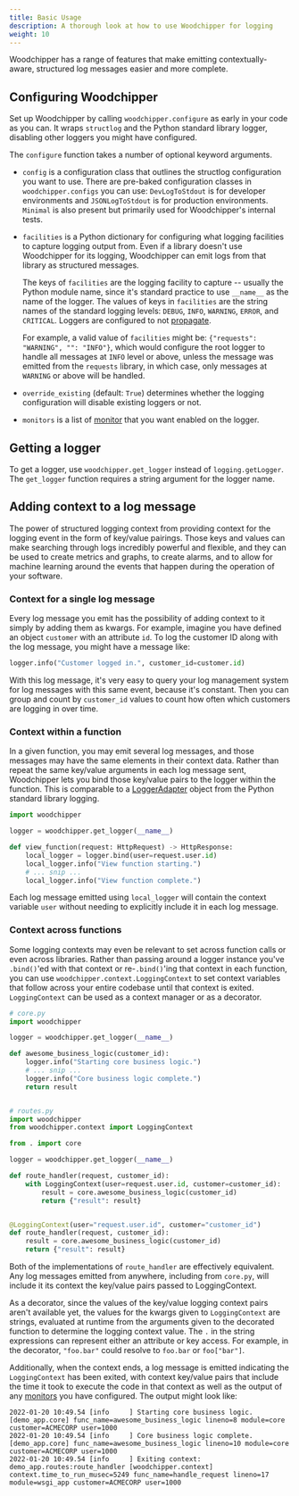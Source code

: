 ```yaml
---
title: Basic Usage
description: A thorough look at how to use Woodchipper for logging
weight: 10
---
```


Woodchipper has a range of features that make emitting contextually-aware, structured log messages easier and
more complete.

## Configuring Woodchipper

Set up Woodchipper by calling `woodchipper.configure` as early in your code as you can. It wraps `structlog` and the
Python standard library logger, disabling other loggers you might have configured.

The `configure` function takes a number of optional keyword arguments.

* `config` is a configuration class that outlines the structlog configuration you want to use. There are pre-baked
  configuration classes in `woodchipper.configs` you can use: `DevLogToStdout` is for developer environments and
  `JSONLogToStdout` is for production environments. `Minimal` is also present but primarily used for Woodchipper's
  internal tests.
* `facilities` is a Python dictionary for configuring what logging facilities to capture logging output from. Even if
  a library doesn't use Woodchipper for its logging, Woodchipper can emit logs from that library as structured
  messages.

  The keys of `facilities` are the logging facility to capture -- usually the Python module name, since
  it's standard practice to use `__name__` as the name of the logger. The values of keys in `facilities` are the
  string names of the standard logging levels: `DEBUG`, `INFO`, `WARNING`, `ERROR`, and `CRITICAL`. Loggers are
  configured to not [propagate](https://docs.python.org/3/library/logging.html#logging.Logger.propagate).

  For example, a valid value of `facilities` might be: `{"requests": "WARNING", "": "INFO"}`, which would configure
  the root logger to handle all messages at `INFO` level or above, unless the message was emitted from the
  `requests` library, in which case, only messages at `WARNING` or above will be handled.
* `override_existing` (default: `True`) determines whether the logging configuration will disable existing loggers
  or not.
* `monitors` is a list of [monitor]({{../monitors}}) that you want enabled on the logger.

## Getting a logger

To get a logger, use `woodchipper.get_logger` instead of `logging.getLogger`. The `get_logger` function requires a
string argument for the logger name.

## Adding context to a log message

The power of structured logging context from providing context for the logging event in the form of key/value
pairings. Those keys and values can make searching through logs incredibly powerful and flexible, and they can
be used to create metrics and graphs, to create alarms, and to allow for machine learning around the events that
happen during the operation of your software.

### Context for a single log message

Every log message you emit has the possibility of adding context to it simply by adding them as kwargs. For example,
imagine you have defined an object `customer` with an attribute `id`. To log the customer ID along with the log
message, you might have a message like:

```python
logger.info("Customer logged in.", customer_id=customer.id)
```

With this log message, it's very easy to query your log management system for log messages with this same event,
because it's constant. Then you can group and count by `customer_id` values to count how often which customers are
logging in over time.

### Context within a function

In a given function, you may emit several log messages, and those messages may have the same elements in their
context data. Rather than repeat the same key/value arguments in each log message sent, Woodchipper lets you bind
those key/value pairs to the logger within the function. This is comparable to a
[LoggerAdapter](https://docs.python.org/3/library/logging.html#loggeradapter-objects) object from the Python standard
library logging.

```python
import woodchipper

logger = woodchipper.get_logger(__name__)

def view_function(request: HttpRequest) -> HttpResponse:
    local_logger = logger.bind(user=request.user.id)
    local_logger.info("View function starting.")
    # ... snip ...
    local_logger.info("View function complete.")
```

Each log message emitted using `local_logger` will contain the context variable `user` without needing to explicitly
include it in each log message.

### Context across functions

Some logging contexts may even be relevant to set across function calls or even across libraries. Rather than passing
around a logger instance you've `.bind()`'ed with that context or re-`.bind()`'ing that context in each function, you
can use `woodchipper.context.LoggingContext` to set context variables that follow across your entire codebase until
that context is exited. `LoggingContext` can be used as a context manager or as a decorator.

```python
# core.py
import woodchipper

logger = woodchipper.get_logger(__name__)

def awesome_business_logic(customer_id):
    logger.info("Starting core business logic.")
    # ... snip ...
    logger.info("Core business logic complete.")
    return result


# routes.py
import woodchipper
from woodchipper.context import LoggingContext

from . import core

logger = woodchipper.get_logger(__name__)

def route_handler(request, customer_id):
    with LoggingContext(user=request.user.id, customer=customer_id):
        result = core.awesome_business_logic(customer_id)
        return {"result": result}


@LoggingContext(user="request.user.id", customer="customer_id")
def route_handler(request, customer_id):
    result = core.awesome_business_logic(customer_id)
    return {"result": result}
```

Both of the implementations of `route_handler` are effectively equivalent. Any log messages emitted from anywhere,
including from `core.py`, will include it its context the key/value pairs passed to LoggingContext.

As a decorator, since the values of the key/value logging context pairs aren't available yet, the values for the
kwargs given to `LoggingContext` are strings, evaluated at runtime from the arguments given to the decorated function
to determine the logging context value. The `.` in the string expressions can represent either an attribute or key
access. For example, in the decorator, `"foo.bar"` could resolve to `foo.bar` or `foo["bar"]`.

Additionally, when the context ends, a log message is emitted indicating the `LoggingContext` has been exited, with
context key/value pairs that include the time it took to execute the code in that context as well as the output of
any [monitors](../monitors) you have configured. The output might look like:

```
2022-01-20 10:49.54 [info     ] Starting core business logic.  [demo_app.core] func_name=awesome_business_logic lineno=8 module=core customer=ACMECORP user=1000
2022-01-20 10:49.54 [info     ] Core business logic complete.  [demo_app.core] func_name=awesome_business_logic lineno=10 module=core customer=ACMECORP user=1000
2022-01-20 10:49.54 [info     ] Exiting context: demo_app.routes:route_handler [woodchipper.context] context.time_to_run_musec=5249 func_name=handle_request lineno=17 module=wsgi_app customer=ACMECORP user=1000
```
